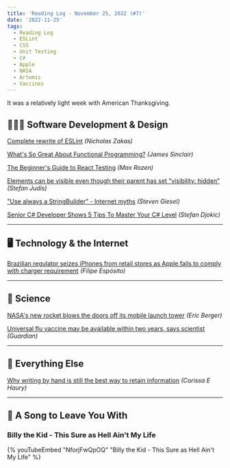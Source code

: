 ```yaml
---
title: 'Reading Log - November 25, 2022 (#7)'
date: '2022-11-25'
tags:
  - Reading Log
  - ESLint
  - CSS
  - Unit Testing
  - C#
  - Apple
  - NASA
  - Artemis
  - Vaccines
---
```


It was a relatively light week with American Thanksgiving.
<!-- excerpt -->


## 👨🏼‍💻 Software Development & Design

[Complete rewrite of ESLint](https://github.com/eslint/eslint/discussions/16557) *(Nicholas Zakas)*

[What's So Great About Functional Programming?](https://jrsinclair.com/articles/2022/whats-so-great-about-functional-programming-anyway/) *(James Sinclair)*

[The Beginner's Guide to React Testing](https://maxrozen.com/beginners-guide-to-react-testing) *(Max Rozen)*

[Elements can be visible even though their parent has set "visibility: hidden”](https://www.stefanjudis.com/today-i-learned/elements-can-be-visible-even-though-their-parent-has-set-visibility-hidden/) *(Stefan Judis)*

["Use always a StringBuilder" - Internet myths](https://steven-giesel.com/blogPost/480539f1-98ab-45bc-ba24-9ccec65b459a) *(Steven Giesel)*

[Senior C# Developer Shows 5 Tips To Master Your C# Level](https://dev.to/bytehide/senior-c-developer-shows-how-to-master-your-c-level-1a0p) *(Stefan Djokic)*

---

## 🖥 Technology & the Internet

[Brazilian regulator seizes iPhones from retail stores as Apple fails to comply with charger requirement](https://9to5mac.com/2022/11/24/brazil-seizes-iphones-retail-stores-charger-requirement/) *(Filipe Espósito)*

---

## 🔬 Science

[NASA's new rocket blows the doors off its mobile launch tower](https://arstechnica.com/science/2022/11/nasas-new-rocket-blows-the-doors-off-its-mobile-launch-tower/) *(Eric Berger)*

[Universal flu vaccine may be available within two years, says scientist](https://www.theguardian.com/society/2022/nov/25/universal-flu-vaccine-may-be-available-within-two-years-says-scientist) *(Guardian)*

---

## 🎒 Everything Else

[Why writing by hand is still the best way to retain information](https://stackoverflow.blog/2022/11/23/why-writing-by-hand-is-still-the-best-way-to-retain-information/) *(Corissa E Haury)*

---

## 🎵 A Song to Leave You With

<h3 class="music">Billy the Kid - This Sure as Hell Ain't My Life</h3>

{% youTubeEmbed "NforjFwQpOQ" "Billy the Kid - This Sure as Hell Ain't My Life" %}